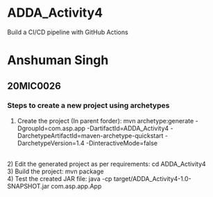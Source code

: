 # ADDA_Activity4
Build a CI/CD pipeline with GitHub Actions

# Anshuman Singh
## 20MIC0026

### Steps to create a new project using archetypes
1) Create the project (In parent forder): mvn archetype:generate -DgroupId=com.asp.app -DartifactId=ADDA_Activity4 -DarchetypeArtifactId=maven-archetype-quickstart -DarchetypeVersion=1.4 -DinteractiveMode=false
<br>
2) Edit the generated project as per requirements: cd ADDA_Activity4
<br>
3) Build the project: mvn package
<br>
4) Test the created JAR file: java -cp target/ADDA_Activity4-1.0-SNAPSHOT.jar com.asp.app.App